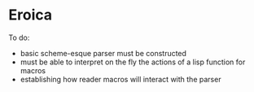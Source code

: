 # Eroica

To do:

- basic scheme-esque parser must be constructed
- must be able to interpret on the fly the actions of a lisp function for macros
- establishing how reader macros will interact with the parser

